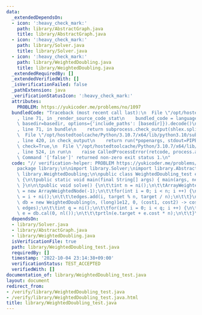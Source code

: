 ```yaml
---
data:
  _extendedDependsOn:
  - icon: ':heavy_check_mark:'
    path: library/AbstractGraph.java
    title: library/AbstractGraph.java
  - icon: ':heavy_check_mark:'
    path: library/Solver.java
    title: library/Solver.java
  - icon: ':heavy_check_mark:'
    path: library/WeightedDoubling.java
    title: library/WeightedDoubling.java
  _extendedRequiredBy: []
  _extendedVerifiedWith: []
  _isVerificationFailed: false
  _pathExtension: java
  _verificationStatusIcon: ':heavy_check_mark:'
  attributes:
    PROBLEM: https://yukicoder.me/problems/no/1097
  bundledCode: "Traceback (most recent call last):\n  File \"/opt/hostedtoolcache/Python/3.10.7/x64/lib/python3.10/site-packages/onlinejudge_verify/documentation/build.py\"\
    , line 71, in _render_source_code_stat\n    bundled_code = language.bundle(stat.path,\
    \ basedir=basedir, options={'include_paths': [basedir]}).decode()\n  File \"/opt/hostedtoolcache/Python/3.10.7/x64/lib/python3.10/site-packages/onlinejudge_verify/languages/user_defined.py\"\
    , line 71, in bundle\n    return subprocess.check_output(shlex.split(command))\n\
    \  File \"/opt/hostedtoolcache/Python/3.10.7/x64/lib/python3.10/subprocess.py\"\
    , line 420, in check_output\n    return run(*popenargs, stdout=PIPE, timeout=timeout,\
    \ check=True,\n  File \"/opt/hostedtoolcache/Python/3.10.7/x64/lib/python3.10/subprocess.py\"\
    , line 524, in run\n    raise CalledProcessError(retcode, process.args,\nsubprocess.CalledProcessError:\
    \ Command '['false']' returned non-zero exit status 1.\n"
  code: "// verification-helper: PROBLEM https://yukicoder.me/problems/no/1097\n\n\
    package library;\n\nimport library.Solver;\nimport library.AbstractGraph;\nimport\
    \ library.WeightedDoubling;\n\npublic class WeightedDoubling_test extends Solver\
    \ {\n\tpublic static void main(final String[] args) { main(args, new WeightedDoubling_test());\
    \ }\n\n\tpublic void solve() {\n\t\tint n = ni();\n\t\tArrayWeightedNode edges\
    \ = new ArrayWeightedNode(-1);\n\t\tfor(int i = 0; i < n; i ++) {\n\t\t\tint target\
    \ = i + ni();\n\t\t\tedges.add(i, target % n, target / n);\n\t\t}\n\t\tWeightedDoubling\
    \ db = new WeightedDoubling(n, (long)1e12, 0, (cost1, cost2) -> cost1 + cost2,\
    \ edges);\n\t\tint q = ni();\n\t\tfor(int i = 0; i < q; i ++) {\n\t\t\tWeightedEdge\
    \ e = db.cal(0, nl());\n\t\t\tprtln(e.target + e.cost * n);\n\t\t}\n\t}\n}"
  dependsOn:
  - library/Solver.java
  - library/AbstractGraph.java
  - library/WeightedDoubling.java
  isVerificationFile: true
  path: library/WeightedDoubling_test.java
  requiredBy: []
  timestamp: '2022-10-04 23:14:38+09:00'
  verificationStatus: TEST_ACCEPTED
  verifiedWith: []
documentation_of: library/WeightedDoubling_test.java
layout: document
redirect_from:
- /verify/library/WeightedDoubling_test.java
- /verify/library/WeightedDoubling_test.java.html
title: library/WeightedDoubling_test.java
---
```

